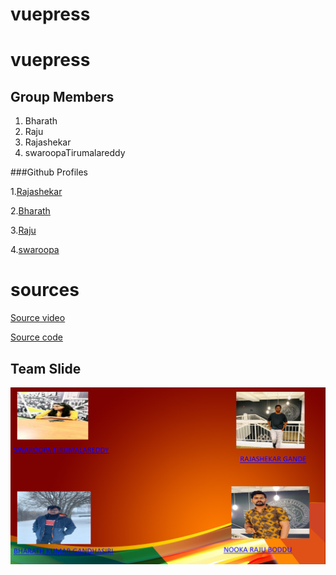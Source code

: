 # vuepress
# vuepress
## Group Members

1. Bharath
2. Raju
3. Rajashekar
4. swaroopaTirumalareddy

###Github Profiles

1.[Rajashekar](https://github.com/Rajshekar2641)

2.[Bharath](https://github.com/bharathkumar3355)

3.[Raju](https://github.com/nrajubn)

4.[swaroopa](https://github.com/swaroopatirumalareddy)

# sources
[Source video](https://www.youtube.com/watch?v=5Kqyhu_eIcw)

[Source code](https://home.aveek.io/blog/post/build-a-documentation-site-with-vuepress/)

## Team Slide
![](teamslide.png)


